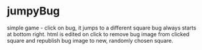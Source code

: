 # jumpyBug
simple game - click on bug, it jumps to a different square
bug always starts at bottom right.
html is edited on click to remove bug image from clicked square and republish bug image to new, randomly chosen square.
